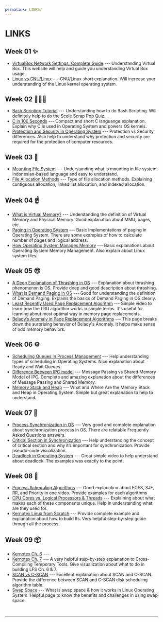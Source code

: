 ```yaml
---
permalink: LINKS/
---
```

# LINKS
## Week 01 ✨
* [VirtualBox Network Settings: Complete Guide](https://www.nakivo.com/blog/virtualbox-network-setting-guide/) ---
Understanding Virtual Box.
This website will help and guide you understanding Virtual Box usage.
* [Linux vs GNU/Linux](https://www.youtube.com/watch?v=RNeKYjWx-s4) ---
GNU/Linux short explanation.
Will increase your understanding of the Linux kernel operating system.

## Week 02 👩🏻‍💻
* [Bash Scripting Tutorial](https://www.youtube.com/watch?v=tK9Oc6AEnR4) ---
Understanding how to do Bash Scripting.
Will definitely help to do the Scele Scrap Pop Quiz.
* [C in 100 Seconds](https://www.youtube.com/watch?v=U3aXWizDbQ4) ---
Compact and short C languange explanation.
Explain why C is used in Operating System and powers OS kernels.
* [Protection and Security in Operating System](https://www.scaler.com/topics/protection-and-security-in-operating-system) ---
Protection vs Security differences.
Also help to understand why protection and security are required for the protection of computer resources.

## Week 03 🎉
* [Mounting File System](https://rafikaamalabar.wordpress.com/2012/07/13/mounting-file-system/) ---
Understanding what is mounting in file system. 
Indonesian-based language and easy to understand.
* [File Allocation Methods](https://www.geeksforgeeks.org/file-allocation-methods/) ---
Type  of file allocation methods.
Explaining contiguous allocation, linked list allocation, and indexed allocation.

## Week 04 ☝️
* [What is Virtual Memory?](https://www.youtube.com/watch?v=4e18yybPo1E) ---
Understanding the definition of Virtual Memory and Physical Memory.
Good explanation about MMU, pages, etc.
* [Paging in Operating System](https://www.youtube.com/watch?v=LKYKp_ZzlvM) ---
Basic implementations of paging in Operating System.
There are some examples of how to calculate number of pages and logical address.
* [How Operating System Manages Memory](https://public.support.unisys.com/aseries/docs/ClearPath-MCP-20.0/86000387-514/section-000023203.html) ---
Basic explanations about Operating System Memory Management.
Also explain about Linux system files.

## Week 05 😎
* [A Deep Explanation of Thrashing in OS](https://datatrained.com/post/thrashing-in-os/#:~:text=to%20Prevent%20it%3F-,Thrashing%20in%20os%20is%20a%20phenomenon%20that%20occurs%20in%20computer,is%20not%20present%20in%20memory.) ---
Explanation about thrashing phenomenon is OS.
Provide deep and good description about thrashing.
* [What is Demand Paging in OS](https://datatrained.com/post/demand-paging-in-os/#:~:text=Demand%20paging%20in%20os%20is%20a%20technique%20used%20in%20virtual,memory%20required%20by%20the%20system.) ---
Good for understanding the definition of Demand Paging.
Explains the basics of Demand Paging in OS clearly.
* [Least Recently Used Page Replacement Algorithm](https://www.youtube.com/watch?v=dYIoWkCvd6A) ---
Simple video to learn how the LRU algorithm works in simple terms.
It's useful for learning about most optimal way in memory page replacements.
* [Belady’s Anomaly in Page Replacement Algorithms](https://www.geeksforgeeks.org/beladys-anomaly-in-page-replacement-algorithms/) ---
This page breaks down the surprising behavior of Belady's Anomaly.
It helps make sense of odd memory behaviors.

## Week 06 ⚙️
* [Scheduling Queues In Process Management](https://www.youtube.com/watch?v=iLC--q7O_KM) ---
Help understanding types of scheduling in Operating Systems.
Nice explanation about Ready and Wait Queues.
* [Difference Between IPC model](https://www.youtube.com/watch?v=rQb948Ze46I) ---
Message Passing vs Shared Memory Model of IPC.
Complete and amazing explanation about the differences of Message Passing and Shared Memory.
* [Memory Stack and Heap](https://www.baeldung.com/cs/memory-stack-vs-heap#:~:text=Stack%20memory%20is%20a%20sort,longer%20lifespan%20than%20stack%20memory.) ---
What and Where Are the Memory Stack and Heap in Operating System.
Simple but great explanation to help to understand.

## Week 07 🔁
* [Process Synchronization in OS](https://www.prepbytes.com/blog/operating-system/process-synchronization-in-os-definition-working-and-example/#:~:text=Process%20synchronization%20in%20OS%20is,without%20interfering%20with%20each%20other.) ---
Very good and complete explanation about synchronization process in OS.
There are relatable Frequently Asked Questions answers.
* [Critical Section in Synchronization](https://www.geeksforgeeks.org/g-fact-70/) ---
Help understanding the concept of critical section and why it’s important for synchronization.
Provide pseudo-code visualization.
* [Deadlock in Operating System](https://www.youtube.com/watch?v=onkWXaXAgbY) ---
Great simple video to help understand about deadlock.
The examples was exactly to the point.

## Week 08 🫥
* [Process Scheduling Algorithms](https://www.youtube.com/watch?v=bqiLYxVCXEI) ---
Good explanation about FCFS, SJF, RR, and Priority in one video.
Provide examples for each algorithms
* [CPU Cores vs. Logical Processors & Threads](https://www.cgdirector.com/cpu-cores-vs-logical-processors-threads/) ---
Explaining about what makes each of these components unique.
Help in understanding what are they used for.
* [Kernotex Linux from Scratch](https://www.youtube.com/playlist?list=PLyc5xVO2uDsA5QPbtj_eYU8J0qrvU6315) ---
Provide complete example and explanation about how to build lfs.
Very helpful step-by-step guide through all the process.

## Week 09 📦
* [Kernotex Ch. 6](https://youtu.be/D_N1kQPsQEk?si=tgqj9-I_ggHOAHk4) ---
* [Kernotex Ch. 7](https://youtu.be/y8uAMEK0FVc?si=fkAlas8OOnVrrZsd) ---
A very helpful step-by-step explanation to Cross-Compiling Temporary Tools.
Give visualization about what to do in building LFS Ch. 6 & 7.
* [SCAN vs C-SCAN](https://www.geeksforgeeks.org/difference-between-scan-and-cscan-disk-scheduling-algorithms/) ---
Excellent explanation about SCAN and C-SCAN.
Provide the difference between SCAN and C-SCAN disk scheduling algorithm table.
* [Swap Space](https://phoenixnap.com/kb/swap-space) ---
What is swap space & how it works in Linux Operating System.
Helpful page to know the benefits and challenges in using swap space.
<br>
<hr>
